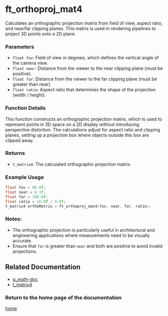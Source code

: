 # ft_orthoproj_mat4
Calculates an orthographic projection matrix from field of view, aspect ratio, and near/far clipping planes. This matrix is used in rendering pipelines to project 3D points onto a 2D plane.

### Parameters
- `float fov`: Field of view in degrees, which defines the vertical angle of the camera view.
- `float near`: Distance from the viewer to the near clipping plane (must be positive).
- `float far`: Distance from the viewer to the far clipping plane (must be greater than near).
- `float ratio`: Aspect ratio that determines the shape of the projection (width / height).

### Function Details
This function constructs an orthographic projection matrix, which is used to represent points in 3D space on a 2D display without introducing perspective distortion. The calculations adjust for aspect ratio and clipping planes, setting up a projection box where objects outside this box are clipped away.

### Returns
- `t_matrix4`: The calculated orthographic projection matrix.

### Example Usage
```c
float fov = 90.0f;
float near = 0.1f;
float far = 100.0f;
float ratio = 16.0f / 9.0f;
t_matrix4 orthoMatrix = ft_orthoproj_mat4(fov, near, far, ratio);
```

### Notes:
- The orthographic projection is particularly useful in architectural and engineering applications where measurements need to be visually accurate.
- Ensure that `far` is greater than `near` and both are positive to avoid invalid projections.

## Related Documentation
- [g_math-doc](./g_math-doc.md)
- [t_matrix4](../matrix/matrix/t_matrix4.md)

### Return to the home page of the documentation
[home](../home.md)